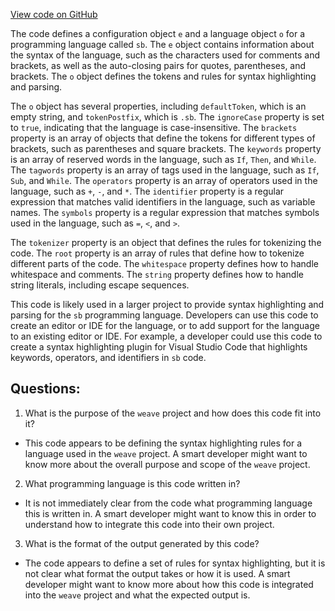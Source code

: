 [View code on GitHub](https://github.com/wandb/weave/weave/frontend/assets/sb.433cd117.js)

The code defines a configuration object `e` and a language object `o` for a programming language called `sb`. The `e` object contains information about the syntax of the language, such as the characters used for comments and brackets, as well as the auto-closing pairs for quotes, parentheses, and brackets. The `o` object defines the tokens and rules for syntax highlighting and parsing.

The `o` object has several properties, including `defaultToken`, which is an empty string, and `tokenPostfix`, which is `.sb`. The `ignoreCase` property is set to `true`, indicating that the language is case-insensitive. The `brackets` property is an array of objects that define the tokens for different types of brackets, such as parentheses and square brackets. The `keywords` property is an array of reserved words in the language, such as `If`, `Then`, and `While`. The `tagwords` property is an array of tags used in the language, such as `If`, `Sub`, and `While`. The `operators` property is an array of operators used in the language, such as `+`, `-`, and `*`. The `identifier` property is a regular expression that matches valid identifiers in the language, such as variable names. The `symbols` property is a regular expression that matches symbols used in the language, such as `=`, `<`, and `>`.

The `tokenizer` property is an object that defines the rules for tokenizing the code. The `root` property is an array of rules that define how to tokenize different parts of the code. The `whitespace` property defines how to handle whitespace and comments. The `string` property defines how to handle string literals, including escape sequences.

This code is likely used in a larger project to provide syntax highlighting and parsing for the `sb` programming language. Developers can use this code to create an editor or IDE for the language, or to add support for the language to an existing editor or IDE. For example, a developer could use this code to create a syntax highlighting plugin for Visual Studio Code that highlights keywords, operators, and identifiers in `sb` code.
## Questions: 
 1. What is the purpose of the `weave` project and how does this code fit into it?
- This code appears to be defining the syntax highlighting rules for a language used in the `weave` project. A smart developer might want to know more about the overall purpose and scope of the `weave` project.

2. What programming language is this code written in?
- It is not immediately clear from the code what programming language this is written in. A smart developer might want to know this in order to understand how to integrate this code into their own project.

3. What is the format of the output generated by this code?
- The code appears to define a set of rules for syntax highlighting, but it is not clear what format the output takes or how it is used. A smart developer might want to know more about how this code is integrated into the `weave` project and what the expected output is.